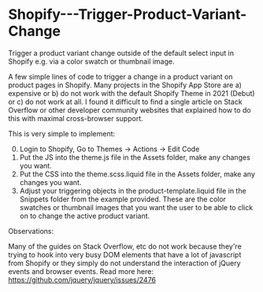 # Shopify---Trigger-Product-Variant-Change
Trigger a product variant change outside of the default select input in Shopify e.g. via a color swatch or thumbnail image.

A few simple lines of code to trigger a change in a product variant on product pages in Shopify. Many projects in the Shopify App Store are a) expensive or b) do not work with the default Shopify Theme in 2021 (Debut) or c) do not work at all. I found it difficult to find a single article on Stack Overflow or other developer community websites that explained how to do this with maximal cross-browser support.

This is very simple to implement:

0. Login to Shopify, Go to Themes -> Actions -> Edit Code
1. Put the JS into the theme.js file in the Assets folder, make any changes you want.
2. Put the CSS into the theme.scss.liquid file in the Assets folder, make any changes you want.
3. Adjust your triggering objects in the product-template.liquid file in the Snippets folder from the example provided. These are the color swatches or thumbnail images that you want the user to be able to click on to change the active product variant.

Observations:

Many of the guides on Stack Overflow, etc do not work because they're trying to hook into very busy DOM elements that have a lot of javascript from Shopify or they simply do not understand the interaction of jQuery events and browser events. Read more here: https://github.com/jquery/jquery/issues/2476
